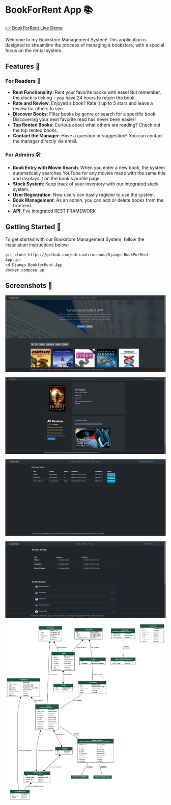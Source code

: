 # BookForRent App 📚

[👉 BookForRent Live Demo](https://django-bookforrent-app.onrender.com/ "BookForRent Live Demo")

Welcome to my Bookstore Management System! This application is designed to streamline the process of managing a bookstore, with a special focus on the rental system. 

## Features 🌟

### For Readers 📖

- **Rent Functionality**: Rent your favorite books with ease! But remember, the clock is ticking - you have 24 hours to return the book.
- **Rate and Review**: Enjoyed a book? Rate it up to 5 stars and leave a review for others to see.
- **Discover Books**: Filter books by genre or search for a specific book. Discovering your next favorite read has never been easier!
- **Top Rented Books**: Curious about what others are reading? Check out the top rented books.
- **Contact the Manager**: Have a question or suggestion? You can contact the manager directly via email.

### For Admins 🛠️

- **Book Entry with Movie Search**: When you enter a new book, the system automatically searches YouTube for any movies made with the same title and displays it on the book's profile page.
- **Stock System**: Keep track of your inventory with our integrated stock system.
- **User Registration**: New users can easily register to use the system.
- **Book Management**: As an admin, you can add or delete books from the frontend.
- **API**: I've integrated REST FRAMEWORK

## Getting Started 🚀

To get started with our Bookstore Management System, follow the installation instructions below:

```
git clone https://github.com/adriandrinceanu/Django-BookForRent-App.git
cd Django-BookforRent-App
docker compose up
```
## Screenshots 🚀

![Homespage](book_images\bookforrent-homepage.jpg)

![Book Page](book_images\bookforrent-bookpage.jpg)

![My rentals](book_images\bookforrent-rentals.jpg)

![Admin](book_images\bookforrent-admin.jpg)

![Model](model.png)

